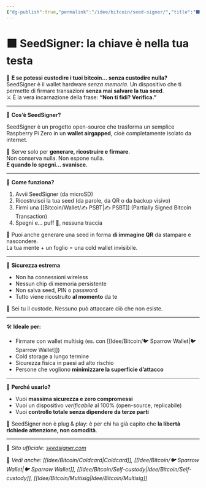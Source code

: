 ```yaml
---
{"dg-publish":true,"permalink":"/idee/bitcoin/seed-signer/","title":"🟧 SeedSigner: la chiave è nella tua testa","tags":["Bitcoin","Wallet","Hardware","Airgapped","Privacy","ColdStorage"]}
---
```



# 🟧 SeedSigner: la chiave è nella tua testa

🧠 **E se potessi custodire i tuoi bitcoin… senza custodire nulla?**  
SeedSigner è il wallet hardware *senza memoria*. Un dispositivo che ti permette di firmare transazioni **senza mai salvare la tua seed**.  
⚔️ È la vera incarnazione della frase: **“Non ti fidi? Verifica.”**

---

🔧 **Cos’è SeedSigner?**

SeedSigner è un progetto open-source che trasforma un semplice Raspberry Pi Zero in un **wallet airgapped**, cioè completamente isolato da internet.

🎯 Serve solo per **generare, ricostruire e firmare**.  
Non conserva nulla. Non espone nulla.  
**E quando lo spegni... svanisce.**

---

🧱 **Come funziona?**

1. Avvii SeedSigner (da microSD)
2. Ricostruisci la tua seed (da parole, da QR o da backup visivo)
3. Firmi una [[Bitcoin/Wallet/✍️ PSBT\|✍️ PSBT]] (Partially Signed Bitcoin Transaction)
4. Spegni e… puff 💨, nessuna traccia

📸 Puoi anche generare una seed in forma **di immagine QR** da stampare e nascondere.  
La tua mente + un foglio = una cold wallet invisibile.

---

🔐 **Sicurezza estrema**

- Non ha connessioni wireless
- Nessun chip di memoria persistente
- Non salva seed, PIN o password
- Tutto viene ricostruito **al momento** da te

🧠 Sei tu il custode. Nessuno può attaccare ciò che non esiste.

---

🛠️ **Ideale per:**

- Firmare con wallet multisig (es. con [[Idee/Bitcoin/🐦 Sparrow Wallet\|🐦 Sparrow Wallet]])
- Cold storage a lungo termine
- Sicurezza fisica in paesi ad alto rischio
- Persone che vogliono **minimizzare la superficie d’attacco**

---

🎯 **Perché usarlo?**

- Vuoi **massima sicurezza e zero compromessi**
- Vuoi un dispositivo *verificabile* al 100% (open-source, replicabile)
- Vuoi **controllo totale senza dipendere da terze parti**

🧩 SeedSigner non è plug & play: è per chi ha già capito che **la libertà richiede attenzione, non comodità**.

---

🔗 _Sito ufficiale: [seedsigner.com](https://seedsigner.com)_

📎 _Vedi anche: [[Idee/Bitcoin/Coldcard\|Coldcard]], [[Idee/Bitcoin/🐦 Sparrow Wallet\|🐦 Sparrow Wallet]], [[Idee/Bitcoin/Self-custody\|Idee/Bitcoin/Self-custody]], [[Idee/Bitcoin/Multisig\|Idee/Bitcoin/Multisig]]_